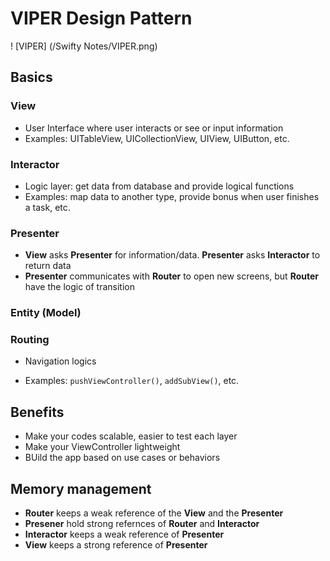 # VIPER Design Pattern

! [VIPER] (/Swifty&#32;Notes/VIPER.png)



## Basics

### View

- User Interface where user interacts or see or input information
- Examples: UITableView, UICollectionView, UIView, UIButton, etc.

### Interactor

- Logic layer: get data from database and provide logical functions
- Examples: map data to another type, provide bonus when user finishes a task, etc.

### Presenter

- **View** asks **Presenter** for information/data. **Presenter** asks **Interactor** to return data
- **Presenter** communicates with **Router** to open new screens, but **Router** have the logic of transition

### Entity (Model)

### Routing

- Navigation logics

- Examples: ```pushViewController()```, ```addSubView()```, etc.

## Benefits

- Make your codes scalable, easier to test each layer
- Make your ViewController lightweight
- BUild the app based on use cases or behaviors

## Memory management

- **Router** keeps a weak reference of the **View** and the **Presenter**
- **Presener** hold strong refernces of **Router** and **Interactor**
- **Interactor** keeps a weak reference of **Presenter**
- **View** keeps a strong reference of **Presenter**

